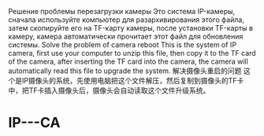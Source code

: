 Решение проблемы перезагрузки камеры
Это система IP-камеры, сначала используйте компьютер для разархивирования этого файла, затем скопируйте его на TF-карту камеры, после установки TF-карты в камеру, камера автоматически прочитает этот файл для обновления системы.
Solve the problem of camera reboot
This is the system of IP camera, first use your computer to unzip this file, then copy it to the TF card of the camera, after inserting the TF card into the camera, the camera will automatically read this file to upgrade the system.
解决摄像头重启的问题
这个是IP摄像头的系统，先使用电脑把这个文件解压，然后复制到摄像头的TF卡中，把TF卡插入摄像头后，摄像头会自动读取这个文件升级系统。
# IP---CA
